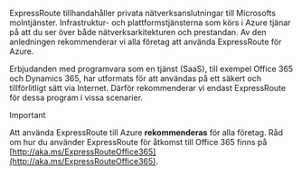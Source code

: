 ExpressRoute tillhandahåller privata nätverksanslutningar till Microsofts molntjänster. Infrastruktur- och plattformstjänsterna som körs i Azure tjänar på att du ser över både nätverksarkitekturen och prestandan. Av den anledningen rekommenderar vi alla företag att använda ExpressRoute för Azure.

Erbjudanden med programvara som en tjänst (SaaS), till exempel Office 365 och Dynamics 365, har utformats för att användas på ett säkert och tillförlitligt sätt via Internet.  Därför rekommenderar vi endast ExpressRoute för dessa program i vissa scenarier.

> [!IMPORTANT]
> Att använda ExpressRoute till Azure **rekommenderas** för alla företag. Råd om hur du använder ExpressRoute för åtkomst till Office 365 finns på [http://aka.ms/ExpressRouteOffice365](http://aka.ms/ExpressRouteOffice365).
> 
> 



<!--HONumber=Feb17_HO1-->


